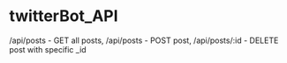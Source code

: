 # twitterBot_API


/api/posts - GET all posts,
/api/posts - POST post,
/api/posts/:id - DELETE post with specific _id
